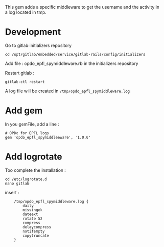 This gem adds a specific middleware to get the username and the activity in a log located in tmp.


# Development

Go to gitlab initializers repository

```
cd /opt/gitlab/embedded/service/gitlab-rails/config/initializers
```

Add file : opdo_epfl_spymiddleware.rb in the initializers repository

Restart gitlab : 

```
gitlab-ctl restart 
```

A log file will be created in ```/tmp/opdo_epfl_spymiddleware.log```


# Add gem

In you gemFile, add a line :

```
# OPDo for EPFL logs
gem 'opdo_epfl_spymiddleeware', '1.0.0'
```

# Add logrotate

Too complete the installation :

```
cd /etc/logrotate.d
nano gitlab 
```

insert :

```
	/tmp/opdo_epfl_spymiddleware.log {
		daily
		missingok
		dateext
		rotate 52
		compress
		delaycompress
		notifempty
		copytruncate
	}
```

